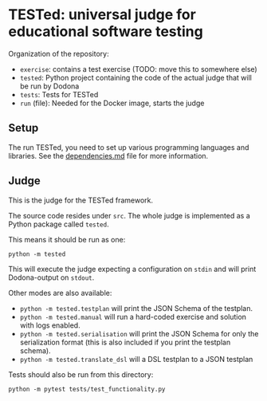 # TESTed: universal judge for educational software testing

Organization of the repository:

- `exercise`: contains a test exercise (TODO: move this to somewhere else)
- `tested`: Python project containing the code of the actual judge that will be run by Dodona
- `tests`: Tests for TESTed
- `run` (file): Needed for the Docker image, starts the judge

## Setup

The run TESTed, you need to set up various programming languages and libraries.
See the [dependencies.md](./dependencies.md) file for more information.

## Judge

This is the judge for the TESTed framework.

The source code resides under `src`. The whole judge is implemented as a Python package called `tested`.

This means it should be run as one:

```shell script
python -m tested
```

This will execute the judge expecting a configuration on `stdin` and will print Dodona-output on `stdout`.

Other modes are also available:

- `python -m tested.testplan` will print the JSON Schema of the testplan.
- `python -m tested.manual` will run a hard-coded exercise and solution with logs enabled.
- `python -m tested.serialisation` will print the JSON Schema for only the serialization format (this is also included if you print the testplan schema).
- `python -m tested.translate_dsl` will a DSL testplan to a JSON testplan


Tests should also be run from this directory:

```shell script
python -m pytest tests/test_functionality.py
```
